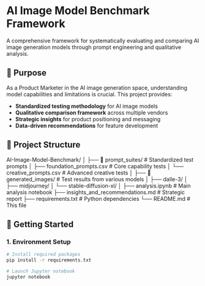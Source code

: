 # AI Image Model Benchmark Framework

A comprehensive framework for systematically evaluating and comparing AI image generation models through prompt engineering and qualitative analysis.

## 🎯 Purpose

As a Product Marketer in the AI image generation space, understanding model capabilities and limitations is crucial. This project provides:

- **Standardized testing methodology** for AI image models
- **Qualitative comparison framework** across multiple vendors
- **Strategic insights** for product positioning and messaging
- **Data-driven recommendations** for feature development

## 📁 Project Structure
AI-Image-Model-Benchmark/
│
├── 📁 prompt_suites/ # Standardized test prompts
│ ├── foundation_prompts.csv # Core capability tests
│ └── creative_prompts.csv # Advanced creative tests
│
├── 📁 generated_images/ # Test results from various models
│ ├── dalle-3/
│ ├── midjourney/
│ └── stable-diffusion-xl/
│
├── analysis.ipynb # Main analysis notebook
├── insights_and_recommendations.md # Strategic report
├── requirements.txt # Python dependencies
└── README.md # This file

## 🚀 Getting Started

### 1. Environment Setup
```bash
# Install required packages
pip install -r requirements.txt

# Launch Jupyter notebook
jupyter notebook

